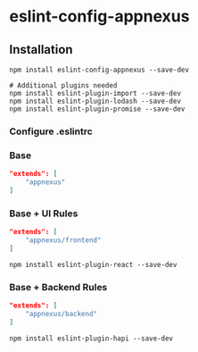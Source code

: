 # eslint-config-appnexus

## Installation

```shell
npm install eslint-config-appnexus --save-dev

# Additional plugins needed
npm install eslint-plugin-import --save-dev
npm install eslint-plugin-lodash --save-dev
npm install eslint-plugin-promise --save-dev
```

### Configure .eslintrc

### Base

```json
"extends": [
	"appnexus"
]
```

### Base + UI Rules

```json
"extends": [
	"appnexus/frontend"
]
```

```shell
npm install eslint-plugin-react --save-dev
```

### Base + Backend Rules

```json
"extends": [
	"appnexus/backend"
]
```

```shell
npm install eslint-plugin-hapi --save-dev
```
